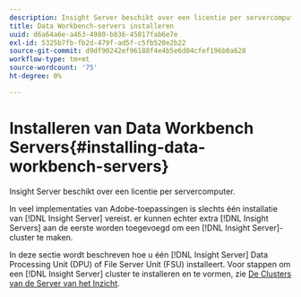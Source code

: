 ```yaml
---
description: Insight Server beschikt over een licentie per servercomputer.
title: Data Workbench-servers installeren
uuid: d6a64a6e-a463-4980-b836-45017fab6e7e
exl-id: 5325b7fb-fb2d-479f-ad5f-c5fb520e2b22
source-git-commit: d9df90242ef96188f4e4b5e6d04cfef196b0a628
workflow-type: tm+mt
source-wordcount: '75'
ht-degree: 0%

---
```


# Installeren van Data Workbench Servers{#installing-data-workbench-servers}

Insight Server beschikt over een licentie per servercomputer.

In veel implementaties van Adobe-toepassingen is slechts één installatie van [!DNL Insight Server] vereist. er kunnen echter extra [!DNL Insight Servers] aan de eerste worden toegevoegd om een [!DNL Insight Server]-cluster te maken.

In deze sectie wordt beschreven hoe u één [!DNL Insight Server] Data Processing Unit (DPU) of File Server Unit (FSU) installeert. Voor stappen om een [!DNL Insight Server] cluster te installeren en te vormen, zie [De Clusters van de Server van het Inzicht](../../../home/c-inst-svr/c-install-ins-svr/c-ins-svr-clstrs/c-abt-ins-svr-clsters.md).
